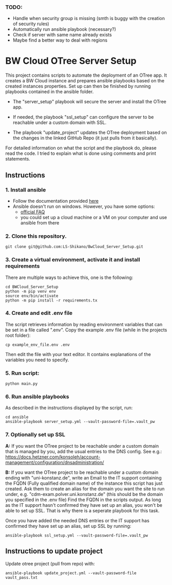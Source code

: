 ### TODO:
  - Handle when security group is missing (smth is buggy with the creation of security rules)
  - Automatically run ansible playbook (necessary?)
  - Check if server with same name already exists
  - Maybe find a better way to deal with regions

# BW Cloud OTree Server Setup

This project contains scripts to automate the deployment of an OTree app. It creates a BW Cloud instance and prepares ansible playbooks based on the created instances properties. Set up can then be finished by running playbooks contained in the ansible folder. 

- The "server_setup" playbook will secure the server and install the OTree app. 

- If needed, the playbook "ssl_setup" can configure the server to be reachable under a custom domain with SSL.

- The playbook "update_project" updates the OTree deployment based on the changes in the linked GitHub Repo (it just pulls from it basically).

For detailed information on what the script and the playbook do, please read the code. I tried to explain what is done using comments and print statements.

## Instructions 

### 1. Install ansible

* Follow the documentation provided [here](https://docs.ansible.com/ansible/latest/installation_guide/intro_installation.html#installing-ansible-on-windows)
* Ansible doesn't run on windows. However, you have some options:
  - [official FAQ](https://docs.ansible.com/ansible/latest/user_guide/windows_faq.html#windows-faq-ansible)
  - you could set up a cloud machine or a VM on your computer and use ansible from there

### 2. Clone this repository.
```
git clone git@github.com:LS-Shikano/BwCloud_Server_Setup.git
```

### 3. Create a virtual environment, activate it and install requirements

There are multiple ways to achieve this, one is the following:
```
cd BWCloud_Server_Setup
python -m pip venv env
source env/bin/activate
python -m pip install -r requirements.tx
```

### 4. Create and edit .env file

The script retrieves information by reading environment variables that can be set in a file called ".env".
Copy the example .env file (while in the projects root folder):
``` 
cp example_env_file.env .env
```
Then edit the file with your text editor. It contains explanations of the variables you need to specify. 
### 5. Run script:
```
python main.py
```
### 6. Run ansible playbooks
As described in the instructions displayed by the script, run:
```
cd ansible
ansible-playbook server_setup.yml --vault-password-file=.vault_pw
```
### 7. Optionally set up SSL
**A:** If you want the OTree project to be reachable under a custom domain that is managed by you, add the usual entries to the DNS config. See e.g.: https://docs.hetzner.com/konsoleh/account-management/configuration/dnsadministration/

**B:** If you want the OTree project to be reachable under a custom domain ending with "uni-konstanz.de", 
write an Email to the IT support containing the FQDN (Fully qualified domain name) of the instance this script has just created. Ask them to create an alias for the domain you want the site to run under, e.g.
"cdm-exam.polver.uni.konstanz.de" (this should be the domain you specified in the .env file)
Find the FQDN in the scripts output. As long as the IT support hasn't confirmed
they have set up an alias, you won't be able to set up SSL. That is why there is a seperate playbook for this task. 

Once you have added the needed DNS entries or the IT support has confirmed they have set up an alias, set up SSL by running:
```
ansible-playbook ssl_setup.yml --vault-password-file=.vault_pw
```
## Instructions to update project

Update otree project (pull from repo) with:
```
ansible-playbook update_project.yml --vault-password-file vault_pass.txt
```


